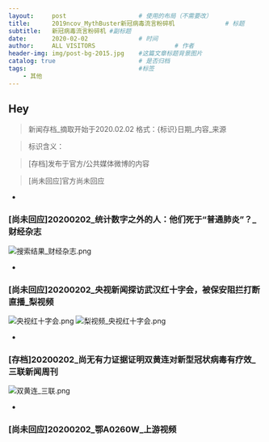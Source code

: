 ```yaml
---
layout:     post                    # 使用的布局（不需要改）
title:      2019ncov_MythBuster新冠病毒流言粉碎机              # 标题 
subtitle:   新冠病毒流言粉碎机 #副标题
date:       2020-02-02              # 时间
author:     ALL VISITORS                      # 作者
header-img: img/post-bg-2015.jpg    #这篇文章标题背景图片
catalog: true                       # 是否归档
tags:                               #标签
    - 其他
---
```


## Hey
>新闻存档_摘取开始于2020.02.02
格式：{标识}日期_内容_来源

>标识含义：

>[存档]发布于官方/公共媒体微博的内容

>[尚未回应]官方尚未回应
*
### [尚未回应]20200202_统计数字之外的人：他们死于“普通肺炎”？_财经杂志
![搜索结果_财经杂志.png](https://i.loli.net/2020/02/02/LoXfPYqE7FlOU39.png)

*
### [尚未回应]20200202_央视新闻探访武汉红十字会，被保安阻拦打断直播_梨视频
![央视红十字会.png](https://i.loli.net/2020/02/02/RoWCxMKXQUsnFAu.png)
![梨视频_央视红十字会.png](https://i.loli.net/2020/02/02/Xv9FAKRpQUuYzE8.png)

* 
### [存档]20200202_尚无有力证据证明双黄连对新型冠状病毒有疗效_三联新闻周刊
![双黄连_三联.png](https://i.loli.net/2020/02/02/98TN6kDYUQp3GBm.png)

* 
### [尚未回应]20200202_鄂A0260W_上游视频



